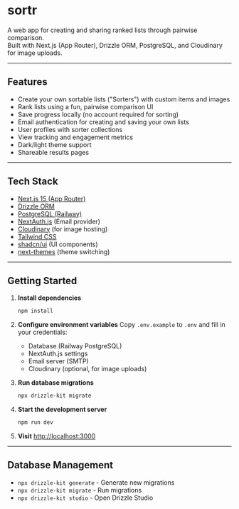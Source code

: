 # sortr

A web app for creating and sharing ranked lists through pairwise comparison.  
Built with Next.js (App Router), Drizzle ORM, PostgreSQL, and Cloudinary for image uploads.

---

## Features

- Create your own sortable lists ("Sorters") with custom items and images
- Rank lists using a fun, pairwise comparison UI
- Save progress locally (no account required for sorting)
- Email authentication for creating and saving your own lists
- User profiles with sorter collections
- View tracking and engagement metrics
- Dark/light theme support
- Shareable results pages

---

## Tech Stack

- [Next.js 15 (App Router)](https://nextjs.org/)
- [Drizzle ORM](https://orm.drizzle.team/)
- [PostgreSQL (Railway)](https://railway.app/)
- [NextAuth.js](https://next-auth.js.org/) (Email provider)
- [Cloudinary](https://cloudinary.com/) (for image hosting)
- [Tailwind CSS](https://tailwindcss.com/)
- [shadcn/ui](https://ui.shadcn.com/) (UI components)
- [next-themes](https://github.com/pacocoursey/next-themes) (theme switching)

---

## Getting Started

1. **Install dependencies**

   ```bash
   npm install
   ```

2. **Configure environment variables**
   Copy `.env.example` to `.env` and fill in your credentials:
   - Database (Railway PostgreSQL)
   - NextAuth.js settings
   - Email server (SMTP)
   - Cloudinary (optional, for image uploads)

3. **Run database migrations**

   ```bash
   npx drizzle-kit migrate
   ```

4. **Start the development server**

   ```bash
   npm run dev
   ```

5. **Visit** [http://localhost:3000](http://localhost:3000)

---

## Database Management

- `npx drizzle-kit generate` - Generate new migrations
- `npx drizzle-kit migrate` - Run migrations
- `npx drizzle-kit studio` - Open Drizzle Studio

